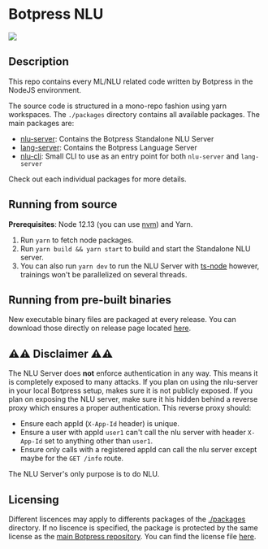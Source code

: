 # Botpress NLU

<img src="./readme.gif"/>

## Description

This repo contains every ML/NLU related code written by Botpress in the NodeJS environment.

The source code is structured in a mono-repo fashion using yarn workspaces. The `./packages` directory contains all available packages. The main packages are:

- [nlu-server](./packages/nlu-server/readme.md): Contains the Botpress Standalone NLU Server
- [lang-server](./packages/lang-server/readme.md): Contains the Botpress Language Server
- [nlu-cli](./packages/nlu-cli/readme.md): Small CLI to use as an entry point for both `nlu-server` and `lang-server`

Check out each individual packages for more details.

## Running from source

**Prerequisites**: Node 12.13 (you can use [nvm](https://github.com/creationix/nvm)) and Yarn.

1. Run `yarn` to fetch node packages.
1. Run `yarn build && yarn start` to build and start the Standalone NLU server.
1. You can also run `yarn dev` to run the NLU Server with [ts-node](https://github.com/TypeStrong/ts-node) however, trainings won't be parallelized on several threads.

## Running from pre-built binaries

New executable binary files are packaged at every release. You can download those directly on release page located [here](https://github.com/botpress/nlu/releases).

## ⚠️⚠️ Disclaimer ⚠️⚠️

The NLU Server does **not** enforce authentication in any way. This means it is completely exposed to many attacks. If you plan on using the nlu-server in your local Botpress setup, makes sure it is not publicly exposed. If you plan on exposing the NLU server, make sure it his hidden behind a reverse proxy which ensures a proper authentication. This reverse proxy should:

- Ensure each appId (`X-App-Id` header) is unique.
- Ensure a user with appId `user1` can't call the nlu server with header `X-App-Id` set to anything other than `user1`.
- Ensure only calls with a registered appId can call the nlu server except maybe for the `GET /info` route.

The NLU Server's only purpose is to do NLU.

## Licensing

Different liscences may apply to differents packages of the [./packages](https://github.com/botpress/nlu/tree/master/packages) directory. If no liscence is specified, the package is protected by the same license as the [main Botpress repository](https://github.com/botpress/botpress). You can find the license file [here](https://github.com/botpress/botpress/blob/master/LICENSE).
